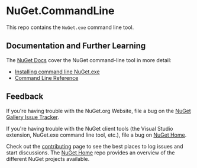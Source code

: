 # NuGet.CommandLine

This repo contains the `NuGet.exe` command line tool.

## Documentation and Further Learning

The [NuGet Docs](http://docs.nuget.org) cover the NuGet command-line tool in more detail:

* [Installing command line NuGet.exe](http://docs.nuget.org/consume/installing-nuget#command-line-utility)
* [Command Line Reference](http://docs.nuget.org/consume/Command-Line-Reference)

## Feedback

If you're having trouble with the NuGet.org Website, file a bug on the [NuGet Gallery Issue Tracker](https://github.com/nuget/NuGetGallery/issues). 

If you're having trouble with the NuGet client tools (the Visual Studio extension, NuGet.exe command line tool, etc.), file a bug on [NuGet Home](https://github.com/nuget/home/issues).

Check out the [contributing](http://docs.nuget.org/contribute) page to see the best places to log issues and start discussions. The [NuGet Home](https://github.com/NuGet/Home) repo provides an overview of the different NuGet projects available.
